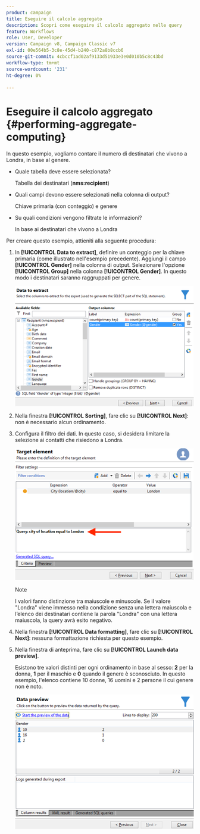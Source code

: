 ```yaml
---
product: campaign
title: Eseguire il calcolo aggregato
description: Scopri come eseguire il calcolo aggregato nelle query
feature: Workflows
role: User, Developer
version: Campaign v8, Campaign Classic v7
exl-id: 00e564b5-3c8e-45d4-b240-c872a8b8ccb6
source-git-commit: 4cbccf1ad02af9133d51933e3e0d010b5c8c43bd
workflow-type: tm+mt
source-wordcount: '231'
ht-degree: 0%

---
```


# Eseguire il calcolo aggregato {#performing-aggregate-computing}

In questo esempio, vogliamo contare il numero di destinatari che vivono a Londra, in base al genere.

* Quale tabella deve essere selezionata?

  Tabella dei destinatari (**nms:recipient**)

* Quali campi devono essere selezionati nella colonna di output?

  Chiave primaria (con conteggio) e genere

* Su quali condizioni vengono filtrate le informazioni?

  In base ai destinatari che vivono a Londra

Per creare questo esempio, attieniti alla seguente procedura:

1. In **[!UICONTROL Data to extract]**, definire un conteggio per la chiave primaria (come illustrato nell&#39;esempio precedente). Aggiungi il campo **[!UICONTROL Gender]** nella colonna di output. Selezionare l&#39;opzione **[!UICONTROL Group]** nella colonna **[!UICONTROL Gender]**. In questo modo i destinatari saranno raggruppati per genere.

   ![](assets/query_editor_nveau_27.png)

1. Nella finestra **[!UICONTROL Sorting]**, fare clic su **[!UICONTROL Next]**: non è necessario alcun ordinamento.
1. Configura il filtro dei dati. In questo caso, si desidera limitare la selezione ai contatti che risiedono a Londra.

   ![](assets/query_editor_22.png)

   >[!NOTE]
   >
   >I valori fanno distinzione tra maiuscole e minuscole. Se il valore &quot;Londra&quot; viene immesso nella condizione senza una lettera maiuscola e l’elenco dei destinatari contiene la parola &quot;Londra&quot; con una lettera maiuscola, la query avrà esito negativo.

1. Nella finestra **[!UICONTROL Data formatting]**, fare clic su **[!UICONTROL Next]**: nessuna formattazione richiesta per questo esempio.
1. Nella finestra di anteprima, fare clic su **[!UICONTROL Launch data preview]**.

   Esistono tre valori distinti per ogni ordinamento in base al sesso: **2** per la donna, **1** per il maschio e **0** quando il genere è sconosciuto. In questo esempio, l&#39;elenco contiene 10 donne, 16 uomini e 2 persone il cui genere non è noto.

   ![](assets/query_editor_agregat_04.png)
